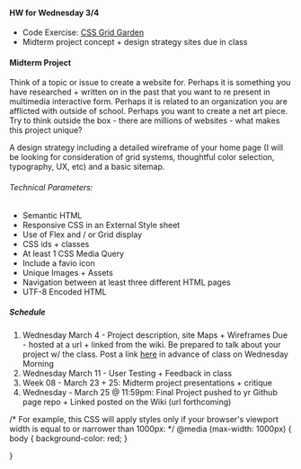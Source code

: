#### HW for Wednesday 3/4
* Code Exercise: [CSS Grid Garden](https://cssgridgarden.com/)
* Midterm project concept + design strategy sites due in class

#### Midterm Project
Think of a topic or issue to create a website for. Perhaps it is something you have researched + written on in the past that you want to re present in multimedia interactive form. Perhaps it is related to an organization you are afflicted with outside of school. Perhaps you want to create a net art piece. Try to think outside the box - there are millions of websites - what makes this project unique? 

A design strategy including a detailed wireframe of your home page (I will be looking for consideration of grid systems, thoughtful color selection, typography, UX, etc) and a basic sitemap.

###### Technical Parameters:
* Semantic HTML
* Responsive CSS in an External Style sheet
* Use of Flex and / or Grid display
* CSS ids + classes
* At least 1 CSS Media Query
* Include a favio icon
* Unique Images + Assets
* Navigation between at least three different HTML pages 
* UTF-8 Encoded HTML

##### Schedule
1. Wednesday March 4 - Project description, site Maps + Wireframes Due - hosted at a url + linked from the wiki. Be prepared to talk about your project w/ the class. Post a link [here](https://github.com/rebleo/webDevSpring2020/wiki/Week-06#midterm-proposal-sites) in advance of class on Wednesday Morning
2. Wednesday March 11 - User Testing + Feedback in class
3. Week 08 - March 23 + 25: Midterm project presentations + critique
4. Wednesday - March 25 @ 11:59pm: Final Project pushed to yr  Github page repo + Linked posted on the Wiki (url forthcoming)


/* 
For example, this CSS will apply styles only if your browser's 
viewport width is equal to or narrower than 1000px: */
@media (max-width: 1000px) { 
 body {
  background-color: red;
 }

}